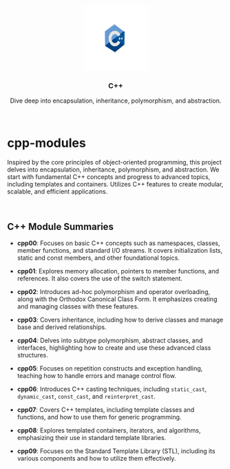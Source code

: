 
<div align="center">
<a href="https://github.com/hadi14250">
    <img src="github_gifs/cpp.gif" alt="c++ gif" width="150" height="150">
  </a>
  <h3 align="center">C++</h3>
    Dive deep into encapsulation, inheritance, polymorphism, and abstraction.
  <br>
  <br>
</div>

<br>



# cpp-modules

Inspired by the core principles of object-oriented programming, this project delves into encapsulation, inheritance, polymorphism, and abstraction. We start with fundamental C++ concepts and progress to advanced topics, including templates and containers. Utilizes C++ features to create modular, scalable, and efficient applications.

<br>


## C++ Module Summaries

- **cpp00**: Focuses on basic C++ concepts such as namespaces, classes, member functions, and standard I/O streams. It covers initialization lists, static and const members, and other foundational topics.

- **cpp01**: Explores memory allocation, pointers to member functions, and references. It also covers the use of the switch statement.

- **cpp02**: Introduces ad-hoc polymorphism and operator overloading, along with the Orthodox Canonical Class Form. It emphasizes creating and managing classes with these features.

- **cpp03**: Covers inheritance, including how to derive classes and manage base and derived relationships.

- **cpp04**: Delves into subtype polymorphism, abstract classes, and interfaces, highlighting how to create and use these advanced class structures.

- **cpp05**: Focuses on repetition constructs and exception handling, teaching how to handle errors and manage control flow.

- **cpp06**: Introduces C++ casting techniques, including `static_cast`, `dynamic_cast`, `const_cast`, and `reinterpret_cast`.

- **cpp07**: Covers C++ templates, including template classes and functions, and how to use them for generic programming.

- **cpp08**: Explores templated containers, iterators, and algorithms, emphasizing their use in standard template libraries.

- **cpp09**: Focuses on the Standard Template Library (STL), including its various components and how to utilize them effectively.
